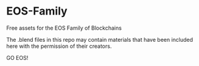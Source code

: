 # EOS-Family
Free assets for the EOS Family of Blockchains

The .blend files in this repo may contain materials that have been included here with the permission of their creators. 

GO EOS!
